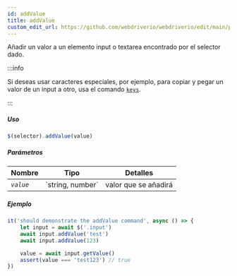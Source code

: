 ```yaml
---
id: addValue
title: addValue
custom_edit_url: https://github.com/webdriverio/webdriverio/edit/main/packages/webdriverio/src/commands/element/addValue.ts
---
```


Añadir un valor a un elemento input o textarea encontrado por el selector dado.

:::info

Si deseas usar caracteres especiales, por ejemplo, para copiar y pegar un valor de un input a otro, usa el
comando [`keys`](/docs/api/browser/keys).

:::

##### Uso

```js
$(selector).addValue(value)
```

##### Parámetros

<table>
  <thead>
    <tr>
      <th>Nombre</th><th>Tipo</th><th>Detalles</th>
    </tr>
  </thead>
  <tbody>
    <tr>
      <td><code><var>value</var></code></td>
      <td>`string, number`</td>
      <td>valor que se añadirá</td>
    </tr>
  </tbody>
</table>

##### Ejemplo

```js title="addValue.js"
it('should demonstrate the addValue command', async () => {
    let input = await $('.input')
    await input.addValue('test')
    await input.addValue(123)

    value = await input.getValue()
    assert(value === 'test123') // true
})
```